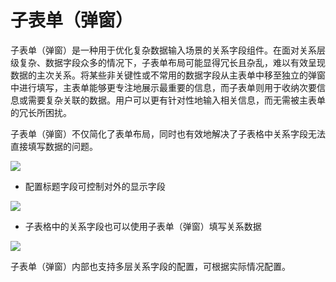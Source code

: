 # 子表单（弹窗）

子表单（弹窗）是一种用于优化复杂数据输入场景的关系字段组件。在面对关系层级复杂、数据字段众多的情况下，子表单布局可能显得冗长且杂乱，难以有效呈现数据的主次关系。将某些非关键性或不常用的数据字段从主表单中移至独立的弹窗中进行填写，主表单能够更专注地展示最重要的信息，而子表单则用于收纳次要信息或需要复杂关联的数据。用户可以更有针对性地输入相关信息，而无需被主表单的冗长所困扰。

子表单（弹窗）不仅简化了表单布局，同时也有效地解决了子表格中关系字段无法直接填写数据的问题。

![](https://nocobase-docs.oss-cn-beijing.aliyuncs.com/a386b9333964279e1234e05e53df57ed.gif)

- 配置标题字段可控制对外的显示字段

![](https://nocobase-docs.oss-cn-beijing.aliyuncs.com/e899ff37d80f70c254052441bf7446df.png)

- 子表格中的关系字段也可以使用子表单（弹窗）填写关系数据

![](https://nocobase-docs.oss-cn-beijing.aliyuncs.com/531504bdf10c107cdbc9def08cdccf0c.gif)

子表单（弹窗）内部也支持多层关系字段的配置，可根据实际情况配置。